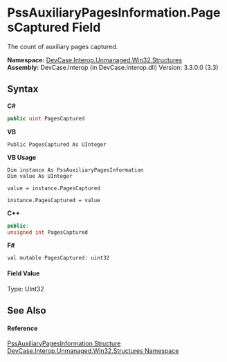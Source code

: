 # PssAuxiliaryPagesInformation.PagesCaptured Field
 

The count of auxiliary pages captured.

**Namespace:**&nbsp;<a href="N_DevCase_Interop_Unmanaged_Win32_Structures">DevCase.Interop.Unmanaged.Win32.Structures</a><br />**Assembly:**&nbsp;DevCase.Interop (in DevCase.Interop.dll) Version: 3.3.0.0 (3.3)

## Syntax

**C#**<br />
``` C#
public uint PagesCaptured
```

**VB**<br />
``` VB
Public PagesCaptured As UInteger
```

**VB Usage**<br />
``` VB Usage
Dim instance As PssAuxiliaryPagesInformation
Dim value As UInteger

value = instance.PagesCaptured

instance.PagesCaptured = value
```

**C++**<br />
``` C++
public:
unsigned int PagesCaptured
```

**F#**<br />
``` F#
val mutable PagesCaptured: uint32
```


#### Field Value
Type: UInt32

## See Also


#### Reference
<a href="T_DevCase_Interop_Unmanaged_Win32_Structures_PssAuxiliaryPagesInformation">PssAuxiliaryPagesInformation Structure</a><br /><a href="N_DevCase_Interop_Unmanaged_Win32_Structures">DevCase.Interop.Unmanaged.Win32.Structures Namespace</a><br />